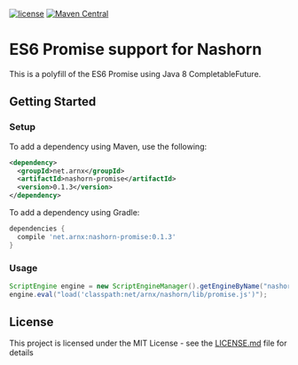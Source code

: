 [![license](http://img.shields.io/badge/license-MIT-brightgreen.svg)](LICENSE)
[![Maven Central](https://maven-badges.herokuapp.com/maven-central/net.arnx/nashorn-promise/badge.svg)](https://maven-badges.herokuapp.com/maven-central/net.arnx/nashorn-promise)


# ES6 Promise support for Nashorn

This is a polyfill of the ES6 Promise using Java 8 CompletableFuture.

## Getting Started

### Setup

To add a dependency using Maven, use the following:

```xml
<dependency>
  <groupId>net.arnx</groupId>
  <artifactId>nashorn-promise</artifactId>
  <version>0.1.3</version>
</dependency>
```

To add a dependency using Gradle:

```groovy
dependencies {
  compile 'net.arnx:nashorn-promise:0.1.3'
}
```

### Usage

```java
ScriptEngine engine = new ScriptEngineManager().getEngineByName("nashorn");
engine.eval("load('classpath:net/arnx/nashorn/lib/promise.js')");
```

## License

This project is licensed under the MIT License - see the [LICENSE.md](LICENSE) file for details
